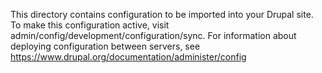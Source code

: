 This directory contains configuration to be imported into your Drupal site. To make this configuration active, visit admin/config/development/configuration/sync.
For information about deploying configuration between servers, see https://www.drupal.org/documentation/administer/config
